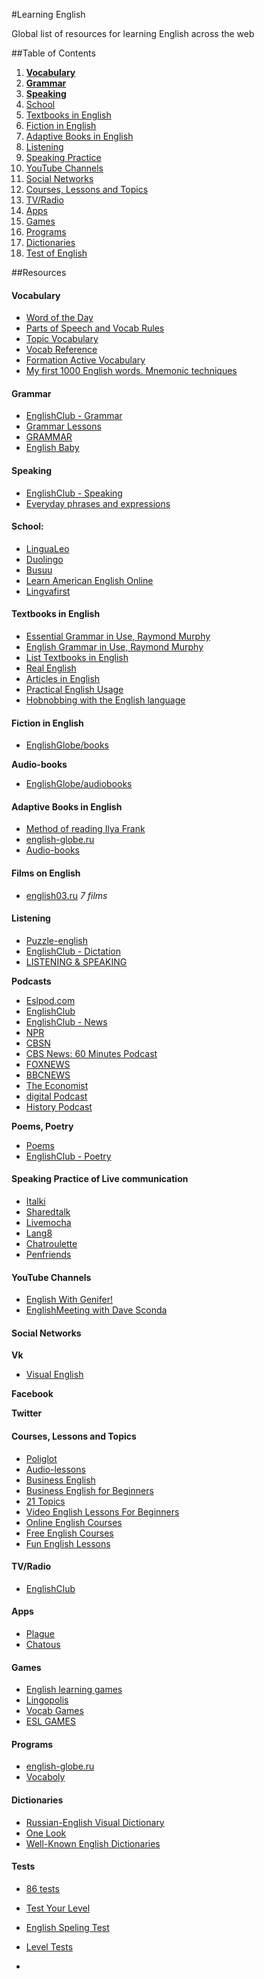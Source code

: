 #Learning English

Global list of resources for learning English across the web


##Table of Contents

  1. [**Vocabulary**](#vocab)
  1. [**Grammar**](#grammar)
  1. [**Speaking**](#speaking)
  1. [School](#school)
  1. [Textbooks in English](#tbooks)
  1. [Fiction in English](#fiction)
  1. [Adaptive Books in English](#adbooks)
  1. [Listening](#listening)
  1. [Speaking Practice](#spractice)
  1. [YouTube Channels](#youtube)
  1. [Social Networks](#social)
  1. [Courses, Lessons and Topics](#courses)
  1. [TV/Radio](#radio)
  1. [Apps](#apps)
  1. [Games](#games)
  1. [Programs](#programs)
  1. [Dictionaries](#dict)
  1. [Test of English](#tests)

  
##Resources


#### <a name='vocab'>Vocabulary</a>
- [Word of the Day](https://www.englishclub.com/vocabulary/word-of-the-day.htm)
- [Parts of Speech and Vocab Rules](https://www.englishclub.com/vocabulary/parts-of-speech.htm)
- [Topic Vocabulary](https://www.englishclub.com/vocabulary/topic.htm)
- [Vocab Reference](https://www.englishclub.com/vocabulary/reference.htm)
- [Formation Active Vocabulary](http://www.english-globe.ru/index.php?option=com_content&task=category&sectionid=18&id=72&Itemid=88)
- [My first 1000 English words. Mnemonic techniques](http://english03.ru/knigi/first1000words.html)


#### <a name='grammar'>Grammar</a>
- [EnglishClub - Grammar](https://www.englishclub.com/grammar/index.htm)
- [Grammar Lessons](http://www.english-globe.ru/index.php?option=com_content&task=section&id=16&Itemid=69)
- [GRAMMAR](http://www.rong-chang.com/grammar.htm)
- [English Baby](http://www.englishbaby.com/lessons/grammar)


#### <a name='speaking'>Speaking</a>
- [EnglishClub - Speaking](https://www.englishclub.com/speaking/index.htm)
- [Everyday phrases and expressions](http://english100.ru/razgovornik-1)


#### <a name='school'>School:</a>
- [LinguaLeo](http://lingualeo.com/ru/)
- [Duolingo](https://www.duolingo.com/)
- [Busuu](https://www.busuu.com/ru/)
- [Learn American English Online](http://learnamericanenglishonline.com/index.html)
- [Lingvafirst](http://lingvafirst.tk/)
  
#### <a name='tbooks'>Textbooks in English</a>
- [Essential Grammar in Use, Raymond Murphy](http://english03.ru/knigi/ob-uchebnike-murphy.html)
- [English Grammar in Use, Raymond Murphy](http://english01.ru/)
- [List Textbooks in English](http://netenglish.ru/book.html)
- [Real English](http://english03.ru/knigi/real-english.html)
- [Articles in English](http://english03.ru/knigi/ob-artiklyax.html)
- [Practical English Usage](http://english03.ru/knigi/skachat-swan.html)
- [Hobnobbing with the English language](http://english03.ru/knigi/druzheskie-vstrechi-s-anglijskim-yazykom-m-kolpakchi.html)



#### <a name='fiction'>Fiction in English</a>
- [EnglishGlobe/books](http://www.english-globe.ru/index.php?option=com_content&task=category&sectionid=4&id=4&Itemid=62)

**Audio-books**
- [EnglishGlobe/audiobooks](http://www.english-globe.ru/index.php?option=com_content&task=blogcategory&id=6&Itemid=23)


#### <a name='adbooks'>Adaptive Books in English</a>
- [Method of reading Ilya Frank](http://www.franklang.ru/index.php/anglijskij-yazyk/14-teksty-na-anglijskom-yazyke-adaptirovannye-po-metodu-chteniya-ili-franka)
- [english-globe.ru](http://www.english-globe.ru/index.php?option=com_content&task=blogcategory&id=5&Itemid=28)
- [Audio-books](http://www.english-globe.ru/index.php?option=com_content&task=section&id=28&Itemid=124)


#### <a name='schoolb'>Films on English</a>
- [english03.ru](http://english03.ru/category/filmy) *7 films*


#### <a name='listening'>Listening</a>
- [Puzzle-english](http://puzzle-english.com/)
- [EnglishClub - Dictation](https://www.englishclub.com/listening/dictation.htm)
- [LISTENING & SPEAKING](http://www.rong-chang.com/listen.htm)


**Podcasts**
- [Eslpod.com](https://www.eslpod.com/website/index_new.html)
- [EnglishClub](https://edition.englishclub.com/category/podcasts/)
- [EnglishClub - News](https://edition.englishclub.com/category/listening-news/)
- [NPR](http://www.npr.org/)
- [CBSN](http://cbsn.cbsnews.com/)
- [CBS News: 60 Minutes Podcast](http://www.learnoutloud.com/podcaststream/listen.php?url=http://www.cbsnews.com/common/includes/podcast/podcast_60min_1.rss&all=1&title=15735)
- [FOXNEWS](http://radio.foxnews.com/podcast/)
- [BBCNEWS](http://www.bbc.com/news/)
- [The Economist](https://itunes.apple.com/us/podcast/the-economist-all-audio/id151230264)
- [digital Podcast](http://www.digitalpodcast.com/feeds)
- [History Podcast](http://historyonair.com/)

**Poems, Poetry**
- [Poems](http://www.english-globe.ru/index.php?option=com_content&task=section&id=27&Itemid=123)
- [EnglishClub - Poetry](https://www.englishclub.com/listening/poetry.htm)


#### <a name='spractice'>Speaking Practice of Live communication</a>
- [Italki](http://www.italki.com/)
- [Sharedtalk](http://sharedtalk.com/)
- [Livemocha](http://livemocha.com/)
- [Lang8](http://lang8.com/)
- [Chatroulette](http://chatroulette.com/)
- [Penfriends](http://www.englishjet.com/english_courses_files/adult_penfriends.asp)


#### <a name='youtube'>YouTube Channels</a>
- [English With Genifer!](http://www.youtube.com/user/JenniferESL)
- [EnglishMeeting with Dave Sconda](http://www.youtube.com/user/EnglishMeeting)


#### <a name='social'>Social Networks</a>
**Vk**
  - [Visual English](https://vk.com/learnenglish)
  
**Facebook**

**Twitter**


#### <a name='courses'>Courses, Lessons and Topics</a>
- [Poliglot](http://rutracker.org/forum/viewtopic.php?t=3919832)
- [Audio-lessons](http://www.english-globe.ru/index.php?option=com_content&task=view&id=13&Itemid=17)
- [Business English](http://www.english-globe.ru/index.php?option=com_content&task=category&sectionid=19&id=71&Itemid=92)
- [Business English for Beginners](http://www.english-globe.ru/index.php?option=com_content&task=category&sectionid=19&id=76&Itemid=92)
- [21 Topics](http://www.english-globe.ru/index.php?option=com_content&task=section&id=14&Itemid=57)
- [Video English Lessons For Beginners](http://english03.ru/video-uroki)
- [Online English Courses](http://www.1-language.com/englishcourse/index.htm)
- [Free English Courses](http://www.langmaster.com/comru/english/home.htm#)
- [Fun English Lessons](http://www.china232.com/category/fun-english-lessons)

  
#### <a name='radio'>TV/Radio</a>
- [EnglishClub](https://www.englishclub.com/listening/radio.htm)



#### <a name='apps'>Apps</a>  
- [Plague](http://plague.io/)
- [Chatous](https://chatous.com/#)


#### <a name='games'>Games</a>
- [English learning games](http://www.englishlearninggames.com/)
- [Lingopolis](https://playlingo.co/games/lingopolis/)
- [Vocab Games](https://www.englishclub.com/esl-games/vocabulary/?englishclub)
- [ESL GAMES](http://www.rong-chang.com/game.htm)


#### <a name='programs'>Programs</a>
- [english-globe.ru](http://www.english-globe.ru/index.php?option=com_content&task=view&id=5&Itemid=10)
- [Vocaboly](http://www.vocaboly.com/)


#### <a name='dict'>Dictionaries</a>
- [Russian-English Visual Dictionary](http://english03.ru/knigi/vizualnyj-slovar-ripol.html)
- [One Look](http://www.onelook.com/)
- [Well-Known English Dictionaries](http://www.rong-chang.com/dictionaries.htm)


#### <a name='tests'>Tests</a>
- [86 tests](http://english03.ru/testy)
- [Test Your Level](http://www.english-globe.ru/index.php?option=com_joomlaquiz&quiz_id=5)
- [English Speling Test](http://www.english-globe.ru/index.php?option=com_joomlaquiz&quiz_id=1)
- [Level Tests](http://www.englishjet.com/english_courses_files/tests.htm)







-

